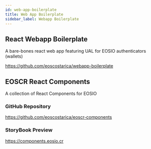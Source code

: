 ```yaml
---
id: web-app-boilerplate
title: Web App Boilerplate
sidebar_label: Webapp Boilerplate
---
```


## React Webapp Boilerplate

A bare-bones react web app featuring UAL for EOSIO authenticators (wallets)

https://github.com/eoscostarica/webapp-boilerplate

## EOSCR React Components
A collection of React Components for EOSIO

### GitHub Repository
https://github.com/eoscostarica/eoscr-components

### StoryBook Preview
https://components.eosio.cr


